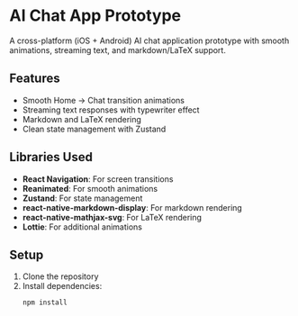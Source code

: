 # AI Chat App Prototype

A cross-platform (iOS + Android) AI chat application prototype with smooth animations, streaming text, and markdown/LaTeX support.

## Features

- Smooth Home → Chat transition animations
- Streaming text responses with typewriter effect
- Markdown and LaTeX rendering
- Clean state management with Zustand

## Libraries Used

- **React Navigation**: For screen transitions
- **Reanimated**: For smooth animations
- **Zustand**: For state management
- **react-native-markdown-display**: For markdown rendering
- **react-native-mathjax-svg**: For LaTeX rendering
- **Lottie**: For additional animations

## Setup

1. Clone the repository
2. Install dependencies:
   ```bash
   npm install